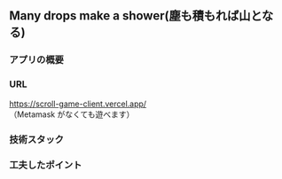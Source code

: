 ## Many drops make a shower(塵も積もれば山となる)

### アプリの概要

### URL

https://scroll-game-client.vercel.app/  
（Metamask がなくても遊べます）

### 技術スタック

### 工夫したポイント
